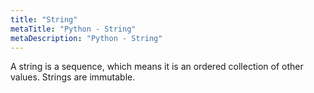 ```yaml
---
title: "String"
metaTitle: "Python - String"
metaDescription: "Python - String"
---
```


A string is a sequence, which means it is an ordered collection of other values. Strings are immutable.
